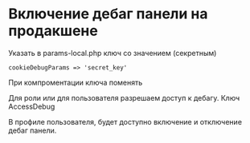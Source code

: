 
# Включение дебаг панели на продакшене

Указать в params-local.php ключ со значением (секретным)
~~~
cookieDebugParams => 'secret_key'
~~~
При компроментации ключа поменять

Для роли или для пользователя разрешаем доступ к дебагу. Ключ AccessDebug

В профиле пользователя, будет доступно включение и отключение дебаг панели.